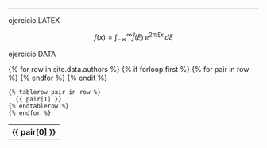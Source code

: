 ---
ejercicio LATEX

$$f(x) = \int_{-\infty}^\infty \hat f(\xi)\,e^{2 \pi i \xi x} \,d\xi$$

ejercicio DATA

<table>
  {% for row in site.data.authors %}
    {% if forloop.first %}
    <tr>
      {% for pair in row %}
        <th>{{ pair[0] }}</th>
      {% endfor %}
    </tr>
    {% endif %}

    {% tablerow pair in row %}
      {{ pair[1] }}
    {% endtablerow %}
    {% endfor %}
</table>

